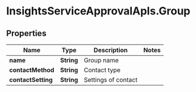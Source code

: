 # InsightsServiceApprovalApIs.Group

## Properties
Name | Type | Description | Notes
------------ | ------------- | ------------- | -------------
**name** | **String** | Group name | 
**contactMethod** | **String** | Contact type | 
**contactSetting** | **String** | Settings of contact | 


